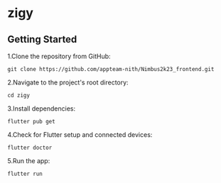 # zigy


## Getting Started

1.Clone the repository from GitHub:
```
git clone https://github.com/appteam-nith/Nimbus2k23_frontend.git
```
2.Navigate to the project's root directory:
```
cd zigy
```
3.Install dependencies:
```
flutter pub get
```
4.Check for Flutter setup and connected devices:
```
flutter doctor
```
5.Run the app:
```
flutter run
```
